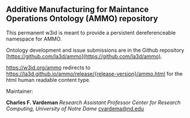 ## Additive Manufacturing for Maintance Operations Ontology (AMMO) repository

This permanent w3id is meant to provide a persistent dereferenceable namespace for AMMO.

Ontology development and issue submissions are in the Github repository [https://github.com/la3d/ammo](https://github.com/la3d/ammo).

https://w3id.org/ammo redirects to https://la3d.github.io/ammo/release/{release-version}/ammo.html for the html human readable content type.

Maintainer:

**Charles F. Vardeman**
_Research Assistant Professor_
_Center for Research Computing, University of Notre Dame_
<cvardema@nd.edu>
